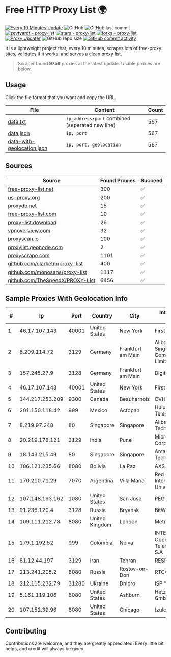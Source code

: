 
# Free HTTP Proxy List 🌍

[![Every 10 Minutes Update](https://github.com/mertguvencli/http-proxy-list/actions/workflows/main.yml/badge.svg?branch=main)](https://github.com/mertguvencli/http-proxy-list/actions/workflows/main.yml)
![GitHub](https://img.shields.io/github/license/mertguvencli/http-proxy-list)
![GitHub last commit](https://img.shields.io/github/last-commit/mertguvencli/http-proxy-list)
[![zevtyardt - proxy-list](https://img.shields.io/static/v1?label=zevtyardt&message=proxy-list&color=blue&logo=github)](https://github.com/zevtyardt/proxy-list "Go to GitHub repo")
[![stars - proxy-list](https://img.shields.io/github/stars/zevtyardt/proxy-list?style=social)](https://github.com/zevtyardt/proxy-list)
[![forks - proxy-list](https://img.shields.io/github/forks/zevtyardt/proxy-list?style=social)](https://github.com/zevtyardt/proxy-list)
[![Proxy Updater](https://github.com/zevtyardt/proxy-list/workflows/Proxy%20Updater/badge.svg)](https://github.com/zevtyardt/proxy-list/actions?query=workflow:"Proxy+Updater")
![GitHub repo size](https://img.shields.io/github/repo-size/zevtyardt/proxy-list)
[![GitHub commit activity](https://img.shields.io/github/commit-activity/m/zevtyardt/proxy-list?logo=commits)](https://github.com/zevtyardt/proxy-list/commits/main)

It is a lightweight project that, every 10 minutes, scrapes lots of free-proxy sites, validates if it works, and serves a clean proxy list.

> Scraper found **9759** proxies at the latest update. Usable proxies are below.

## Usage

Click the file format that you want and copy the URL.

|File|Content|Count|
|----|-------|-----|
|[data.txt](https://raw.githubusercontent.com/mertguvencli/http-proxy-list/main/proxy-list/data.txt)|`ip_address:port` combined (seperated new line)|567|
|[data.json](https://raw.githubusercontent.com/mertguvencli/http-proxy-list/main/proxy-list/data.json)|`ip, port`|567|
|[data-with-geolocation.json](https://raw.githubusercontent.com/mertguvencli/http-proxy-list/main/proxy-list/data-with-geolocation.json)|`ip, port, geolocation`|567|

## Sources

|Source|Found Proxies|Succeed|
|------|-------------|-------|
|[free-proxy-list.net](https://free-proxy-list.net)|300|✅|
|[us-proxy.org](https://www.us-proxy.org)|200|✅|
|[proxydb.net](http://proxydb.net)|15|✅|
|[free-proxy-list.com](https://free-proxy-list.com/?page=&port=&type%5B%5D=http&type%5B%5D=https&up_time=0&search=Search)|10|✅|
|[proxy-list.download](https://www.proxy-list.download/HTTP)|26|✅|
|[vpnoverview.com](https://vpnoverview.com/privacy/anonymous-browsing/free-proxy-servers)|32|✅|
|[proxyscan.io](https://www.proxyscan.io)|100|✅|
|[proxylist.geonode.com](https://proxylist.geonode.com/api/proxy-list?limit=300&page=1&sort_by=lastChecked&sort_type=desc&protocols=http,https)|2|✅|
|[proxyscrape.com](https://api.proxyscrape.com/v2/?request=displayproxies&protocol=http&timeout=10000&country=all&ssl=all&anonymity=all)|1101|✅|
|[github.com/clarketm/proxy-list](https://raw.githubusercontent.com/clarketm/proxy-list/master/proxy-list-raw.txt)|400|✅|
|[github.com/monosans/proxy-list](https://raw.githubusercontent.com/monosans/proxy-list/main/proxies/http.txt)|1117|✅|
|[github.com/TheSpeedX/PROXY-List](https://raw.githubusercontent.com/TheSpeedX/PROXY-List/master/http.txt)|6456|✅|


## Sample Proxies With Geolocation Info

|#|Ip|Port|Country|City|Internet Service Provider|
|-|--|----|-------|----|-------------------------|
|1|46.17.107.143|40001|United States|New York|First Server Limited|
|2|8.209.114.72|3129|Germany|Frankfurt am Main|Alibaba.com Singapore E-Commerce Private Limited|
|3|157.245.27.9|3128|Germany|Frankfurt am Main|DigitalOcean, LLC|
|4|46.17.107.143|40001|United States|New York|First Server Limited|
|5|144.217.253.209|9300|Canada|Beauharnois|OVH SAS|
|6|201.150.118.42|999|Mexico|Actopan|Hulux Telecomunicaciones|
|7|8.219.97.248|80|Singapore|Singapore|Alibaba (US) Technology Co., Ltd.|
|8|20.219.178.121|3129|India|Pune|Microsoft Corporation|
|9|18.143.215.49|80|Singapore|Singapore|Amazon Technologies Inc.|
|10|186.121.235.66|8080|Bolivia|La Paz|AXS Bolivia S. A.|
|11|170.210.71.29|7070|Argentina|Villa María|Red de Interconexion Universitaria|
|12|107.148.193.162|1080|United States|San Jose|PEG TECH INC|
|13|91.236.120.4|3128|Russia|Bryansk|BitWeb LLC|
|14|109.111.212.78|8080|United Kingdom|London|Metronet|
|15|179.1.192.52|999|Colombia|Neiva|INTERNEXA Brasil Operadora de Telecomunica??es S.A|
|16|81.12.44.197|3129|Iran|Tehran|RESPINA Networks|
|17|213.241.205.2|8080|Russia|Rostov-on-Don|RTCOMM-YUG|
|18|212.115.232.79|31280|Ukraine|Dnipro|ISP "Fregat"|
|19|5.161.119.106|8080|United States|Ashburn|Hetzner Online GmbH|
|20|107.152.39.96|8080|United States|Chicago|tzulo, inc.|



## Contributing

Contributions are welcome, and they are greatly appreciated! Every
little bit helps, and credit will always be given.

